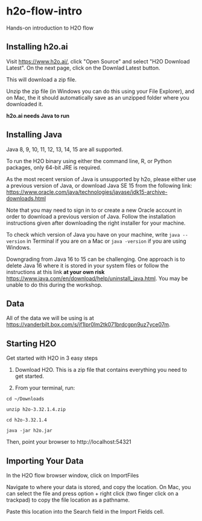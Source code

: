 # h2o-flow-intro
Hands-on introduction to H2O flow

## Installing h2o.ai 

Visit https://www.h2o.ai/, click "Open Source" and select "H2O Download Latest". On the next page, click on the Downlad Latest button. 

This will download a zip file.

Unzip the zip file (in Windows you can do this using your File Explorer), and on Mac, the it should automatically save as an unzipped folder where you downloaded it.

**h2o.ai needs Java to run**

## Installing Java

Java 8, 9, 10, 11, 12, 13, 14, 15 are all supported.

To run the H2O binary using either the command line, R, or Python packages, only 64-bit JRE is required.

As the most recent version of Java is unsupported by h2o, please either use a previous version of Java, or download Java SE 15 from the following link: https://www.oracle.com/java/technologies/javase/jdk15-archive-downloads.html

Note that you may need to sign in to or create a new Oracle account in order to download a previous version of Java. Follow the installation instructions given after downloading the right installer for your machine. 

To check which version of Java you have on your machine, write ```java --version``` in Terminal if you are on a Mac or ```java -version``` if you are using Windows. 

Downgrading from Java 16 to 15 can be challenging. One approach is to delete Java 16 where it is stored in your system files or follow the instructions at this link **at your own risk** https://www.java.com/en/download/help/uninstall_java.html. You may be unable to do this during the workshop. 

## Data

All of the data we will be using is at https://vanderbilt.box.com/s/jf1lpr0lm2tk071brdcgpn9uz7yce07m. 

## Starting H2O

Get started with H2O in 3 easy steps
1. Download H2O. This is a zip file that contains everything you need to get started.

2. From your terminal, run:

```cd ~/Downloads```

```unzip h2o-3.32.1.4.zip```

```cd h2o-3.32.1.4```

```java -jar h2o.jar```

Then, point your browser to http://localhost:54321

## Importing Your Data

In the H2O flow browser window, click on ImportFiles

Navigate to where your data is stored, and copy the location. On Mac, you can select the file and press option + right click (two finger click on a trackpad) to copy the file location as a pathname.

Paste this location into the Search field in the Import Fields cell. 
